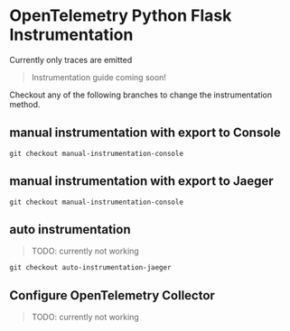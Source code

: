 # OpenTelemetry Python Flask Instrumentation

Currently only traces are emitted

> Instrumentation guide coming soon!

Checkout any of the following branches to change the instrumentation method.
## manual instrumentation with export to Console
`git checkout manual-instrumentation-console`

## manual instrumentation with export to Jaeger
`git checkout manual-instrumentation-console`

## auto instrumentation
> TODO: currently not working

`git checkout auto-instrumentation-jaeger`

## Configure OpenTelemetry Collector
> TODO: currently not working

